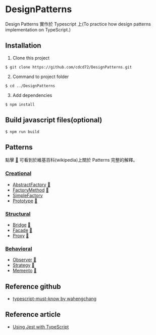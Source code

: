 # DesignPatterns
Design Patterns 實作於 Typescript 上(To practice how design patterns implementation on TypeScript.)

## Installation
 1. Clone this project
 ```
 $ git clone https://github.com/cdcd72/DesignPatterns.git
 ```
 2. Command to project folder
 ```
 $ cd ../DesignPatterns
 ```
 3. Add dependencies
 ```
 $ npm install
 ```

## Build javascript files(optional)
```
$ npm run build
```

## Patterns
點擊 [:notebook:](http://en.wikipedia.org/wiki/Software_design_pattern) 可看到於維基百科(wikipedia)上關於 Patterns 完整的解釋。

### [Creational](Creational)

* [AbstractFactory](Creational/AbstractFactory) [:notebook:](https://en.wikipedia.org/wiki/Abstract_factory_pattern)
* [FactoryMethod](Creational/FactoryMethod) [:notebook:](https://en.wikipedia.org/wiki/Factory_method_pattern)
* [SimpleFactory](Creational/SimpleFactory) 
* [Prototype](Creational/Prototype) [:notebook:](https://en.wikipedia.org/wiki/Prototype_pattern)

### [Structural](Structural)

* [Bridge](Structural/Bridge) [:notebook:](https://en.wikipedia.org/wiki/Bridge_pattern)
* [Facade](Structural/Facade) [:notebook:](https://en.wikipedia.org/wiki/Facade_pattern)
* [Proxy](Structural/Proxy) [:notebook:](https://en.wikipedia.org/wiki/Proxy_pattern)

### [Behavioral](Behavioral)

* [Observer](Behavioral/Observer) [:notebook:](https://en.wikipedia.org/wiki/Observer_pattern)
* [Strategy](Behavioral/Strategy) [:notebook:](https://en.wikipedia.org/wiki/Strategy_pattern)
* [Memento](Behavioral/Memento) [:notebook:](https://en.wikipedia.org/wiki/Memento_pattern)

## Reference github
 - [typescript-must-know by wahengchang](https://github.com/wahengchang/typescript-must-know)
 
## Reference article
 - [Using Jest with TypeScript](https://basarat.gitbooks.io/typescript/docs/testing/jest.html)
